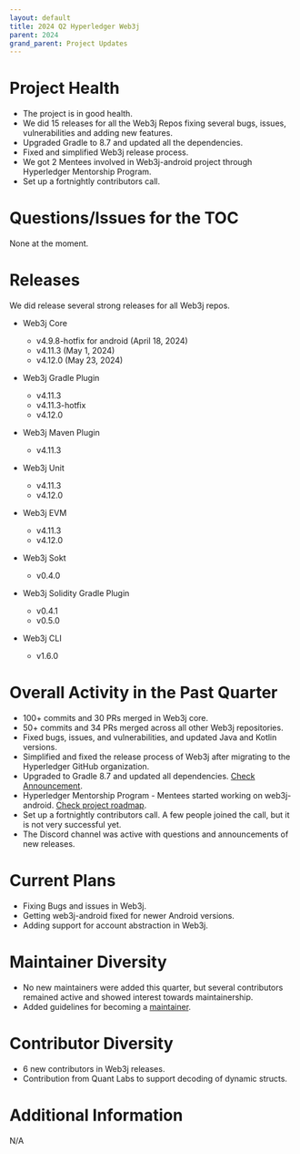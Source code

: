 ```yaml
---
layout: default
title: 2024 Q2 Hyperledger Web3j
parent: 2024
grand_parent: Project Updates
---
```


# Project Health

- The project is in good health.
- We did 15 releases for all the Web3j Repos fixing several bugs, issues, vulnerabilities and adding new features. 
- Upgraded Gradle to 8.7 and updated all the dependencies.
- Fixed and simplified Web3j release process.
- We got 2 Mentees involved in Web3j-android project through Hyperledger Mentorship Program.
- Set up a fortnightly contributors call.

# Questions/Issues for the TOC

None at the moment.

# Releases

We did release several strong releases for all Web3j repos.

- Web3j Core
  - v4.9.8-hotfix for android (April 18, 2024)
  - v4.11.3 (May 1, 2024)
  - v4.12.0 (May 23, 2024)
  
- Web3j Gradle Plugin
  - v4.11.3
  - v4.11.3-hotfix
  - v4.12.0
  
- Web3j Maven Plugin
  - v4.11.3
  
- Web3j Unit
  - v4.11.3
  - v4.12.0

- Web3j EVM
    - v4.11.3
    - v4.12.0

- Web3j Sokt
    - v0.4.0

- Web3j Solidity Gradle Plugin
    - v0.4.1
    - v0.5.0

- Web3j CLI
    - v1.6.0

# Overall Activity in the Past Quarter

- 100+ commits and 30 PRs merged in Web3j core.
- 50+ commits and 34 PRs merged across all other Web3j repositories.
- Fixed bugs, issues, and vulnerabilities, and updated Java and Kotlin versions.
- Simplified and fixed the release process of Web3j after migrating to the Hyperledger GitHub organization.
- Upgraded to Gradle 8.7 and updated all dependencies. [Check Announcement](https://medium.com/web3labs/boost-dev-efficiency-security-with-web3js-gradle-8-7-upgrade-d8435a9fb990).
- Hyperledger Mentorship Program - Mentees started working on web3j-android. [Check project roadmap](https://wiki.hyperledger.org/display/INTERN/Project+Plan+-+Hyperledger+Web3j%3A+Enhancing+Android+Support+with+Updated+web3j-android+Integration).
- Set up a fortnightly contributors call. A few people joined the call, but it is not very successful yet.
- The Discord channel was active with questions and announcements of new releases.

# Current Plans

- Fixing Bugs and issues in Web3j.
- Getting web3j-android fixed for newer Android versions.
- Adding support for account abstraction in Web3j.

# Maintainer Diversity

- No new maintainers were added this quarter, but several contributors remained active and showed interest towards maintainership.
- Added guidelines for becoming a [maintainer](https://github.com/hyperledger/web3j/blob/main/MAINTAINERS.md).

# Contributor Diversity

- 6 new contributors in Web3j releases.
- Contribution from Quant Labs to support decoding of dynamic structs.

# Additional Information

N/A

